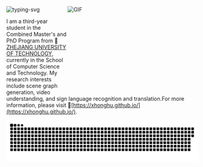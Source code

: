 <img src="[https://readme-typing-svg.herokuapp.com?font=Fira+Code&weight=900&size=22&pause=1000&color=F74411&width=435&lines=%F0%9F%91%8B+Hi%2C+I+am+Hong-Xiang+Hu%EF%BC%81](https://readme-typing-svg.herokuapp.com?font=Fira+Code&weight=900&duration=5002&pause=1000&color=F78CDF&width=435&lines=Hi%EF%BC%8CI+am+Hong-Xiang+Hu.)" alt="typing-svg">

<img align="right" alt="GIF" src="https://github.com/abhisheknaiidu/abhisheknaiidu/blob/master/code.gif?raw=true" width="343" height="220" title="Do what you like, and do it best!">

I am a third-year student in the Combined Master's and PhD Program from :school:[ZHEJIANG UNIVERSITY OF TECHNOLOGY](https://www.zjut.edu.cn/), currently in the School of Computer Science and Technology. My research interests include scene graph generation, video understanding, and sign language recognition and translation.For more information, please visit :information_desk_person:[https://xhonghu.github.io/](https://xhonghu.github.io/).

<div align="center"><img src="https://raw.githubusercontent.com/Achuan-2/Achuan-2/main/assets/github-contribution-grid-snake.svg" ></div>
